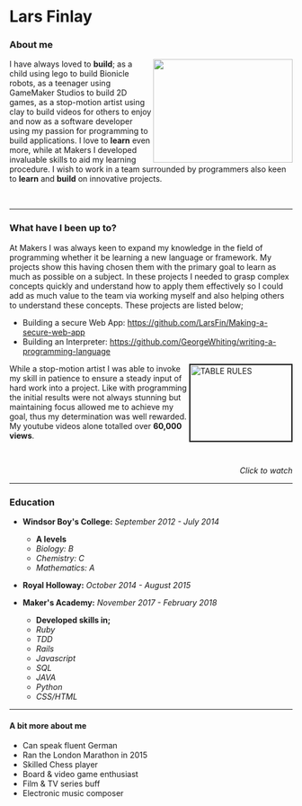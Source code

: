 # Lars Finlay

### About me

<img align="right" src="./dev.gif" width="248" height="184" />

I have always loved to **build**; as a child using lego to build Bionicle robots, as a teenager using GameMaker Studios to build 2D games, as a stop-motion artist using clay to build videos for others to enjoy and now as a software developer using my passion for programming to build applications. I love to **learn** even more, while at Makers I developed invaluable skills to aid my learning procedure. I wish to work in a team surrounded by programmers also keen to **learn** and **build** on innovative projects.

</br>

---

### What have I been up to?
At Makers I was always keen to expand my knowledge in the field of programming whether it be learning a new language or framework. My projects show this having chosen them with the primary goal to learn as much as possible on a subject. In these projects I needed to grasp complex concepts quickly and understand how to apply them effectively so I could add as much value to the team via working myself and also helping others to understand these concepts. These projects are listed below;

- Building a secure Web App: https://github.com/LarsFin/Making-a-secure-web-app
- Building an Interpreter: https://github.com/GeorgeWhiting/writing-a-programming-language

<a href="https://www.youtube.com/watch?v=kRWGwOxLOaM"
target="blank">
  <img align="right" src="http://img.youtube.com/vi/kRWGwOxLOaM/0.jpg"
  alt="TABLE RULES" width="180" height="135" border="2">
<a/>

While a stop-motion artist I was able to invoke my skill in patience to ensure a steady input of hard work into a project. Like with programming the initial results were not always stunning but maintaining focus allowed me to achieve my goal, thus my determination was well rewarded. My youtube videos alone totalled over **60,000 views**.

</br>

<p align="right">
  <i> Click to watch </i>
</p>

---

### Education
- **Windsor Boy's College:** *September 2012 - July 2014*

  - **A levels**
  - *Biology: B*
  - *Chemistry: C*
  - *Mathematics: A*


- **Royal Holloway:** *October 2014 - August 2015*

- **Maker's Academy:** *November 2017 - February 2018*
  - **Developed skills in;**
  - *Ruby*
  - *TDD*
  - *Rails*
  - *Javascript*
  - *SQL*
  - *JAVA*
  - *Python*
  - *CSS/HTML*

---

#### A bit more about me

- Can speak fluent German
- Ran the London Marathon in 2015
- Skilled Chess player
- Board & video game enthusiast
- Film & TV series buff
- Electronic music composer
